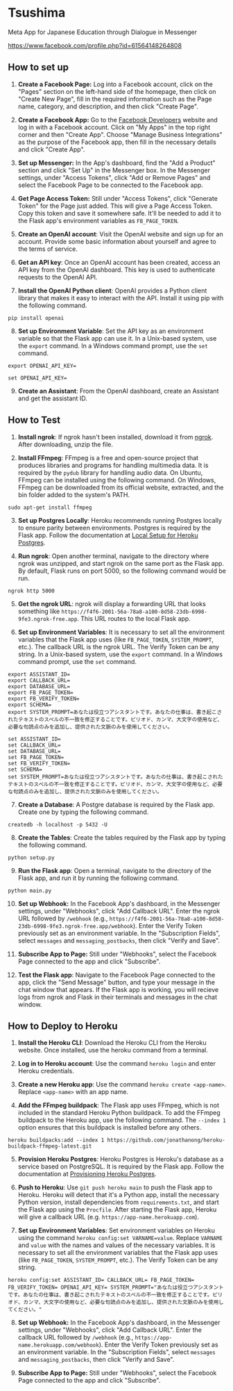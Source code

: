 # Tsushima
Meta App for Japanese Education through Dialogue in Messenger

https://www.facebook.com/profile.php?id=61564148264808

## How to set up

1. **Create a Facebook Page:** Log into a Facebook account, click on the "Pages" section on the left-hand side of the homepage, then click on "Create New Page", fill in the required information such as the Page name, category, and description, and then click "Create Page".

2. **Create a Facebook App:** Go to the [Facebook Developers](https://developers.facebook.com/) website and log in with a Facebook account. Click on "My Apps" in the top right corner and then "Create App". Choose "Manage Business Integrations" as the purpose of the Facebook app, then fill in the necessary details and click "Create App".

3. **Set up Messenger:** In the App's dashboard, find the "Add a Product" section and click "Set Up" in the Messenger box. In the Messenger settings, under "Access Tokens", click "Add or Remove Pages" and select the Facebook Page to be connected to the Facebook app.

4. **Get Page Access Token:** Still under "Access Tokens", click "Generate Token" for the Page just added. This will give a Page Access Token. Copy this token and save it somewhere safe. It'll be needed to add it to the Flask app's environment variables as `FB_PAGE_TOKEN`.

5. **Create an OpenAI account**: Visit the OpenAI website and sign up for an account. Provide some basic information about yourself and agree to the terms of service.

6. **Get an API key**: Once an OpenAI account has been created, access an API key from the OpenAI dashboard. This key is used to authenticate requests to the OpenAI API.

7. **Install the OpenAI Python client**: OpenAI provides a Python client library that makes it easy to interact with the API. Install it using pip with the following command.

```
pip install openai
```

8. **Set up Environment Variable**: Set the API key as an environment variable so that the Flask app can use it. In a Unix-based system, use the `export` command. In a Windows command prompt, use the `set` command.

```
export OPENAI_API_KEY=
```

```
set OPENAI_API_KEY=
```

9. **Create an Assistant**: From the OpenAI dashboard, create an Assistant and get the assistant ID.

## How to Test

1. **Install ngrok**: If ngrok hasn't been installed, download it from [ngrok](https://ngrok.com/download). After downloading, unzip the file.

2. **Install FFmpeg**: FFmpeg is a free and open-source project that produces libraries and programs for handling multimedia data. It is required by the `pydub` library for handling audio data. On Ubuntu, FFmpeg can be installed using the following command. On Windows, FFmpeg can be downloaded from its official website, extracted, and the bin folder added to the system's PATH.

```
sudo apt-get install ffmpeg
```

3. **Set up Postgres Locally**: Heroku recommends running Postgres locally to ensure parity between environments. Postgres is required by the Flask app. Follow the documentation at [Local Setup for Heroku Postgres](https://devcenter.heroku.com/articles/local-setup-heroku-postgres).

4. **Run ngrok**: Open another terminal, navigate to the directory where ngrok was unzipped, and start ngrok on the same port as the Flask app. By default, Flask runs on port 5000, so the following command would be run.

```
ngrok http 5000
```

5. **Get the ngrok URL**: ngrok will display a forwarding URL that looks something like `https://f4f6-2001-56a-78a8-a100-8d58-23db-6998-9fe3.ngrok-free.app`. This URL routes to the local Flask app.

6. **Set up Environment Variables**: It is necessary to set all the environment variables that the Flask app uses (like `FB_PAGE_TOKEN`, `SYSTEM_PROMPT`, etc.). The callback URL is the ngrok URL. The Verify Token can be any string. In a Unix-based system, use the `export` command. In a Windows command prompt, use the `set` command.

```
export ASSISTANT_ID=
export CALLBACK_URL=
export DATABASE_URL=
export FB_PAGE_TOKEN=
export FB_VERIFY_TOKEN=
export SCHEMA=
export SYSTEM_PROMPT=あなたは役立つアシスタントです。あなたの仕事は、書き起こされたテキストのスペルの不一致を修正することです。ピリオド、カンマ、大文字の使用など、必要な句読点のみを追加し、提供された文脈のみを使用してください。
```

```
set ASSISTANT_ID=
set CALLBACK_URL=
set DATABASE_URL=
set FB_PAGE_TOKEN=
set FB_VERIFY_TOKEN=
set SCHEMA=
set SYSTEM_PROMPT=あなたは役立つアシスタントです。あなたの仕事は、書き起こされたテキストのスペルの不一致を修正することです。ピリオド、カンマ、大文字の使用など、必要な句読点のみを追加し、提供された文脈のみを使用してください。
```

7. **Create a Database**: A Postgre database is required by the Flask app. Create one by typing the following command.

```
createdb -h localhost -p 5432 -U 
```

8. **Create the Tables**: Create the tables required by the Flask app by typing the following command.

```
python setup.py
```

9. **Run the Flask app**: Open a terminal, navigate to the directory of the Flask app, and run it by running the following command.

```
python main.py
```

10. **Set up Webhook:** In the Facebook App's dashboard, in the Messenger settings, under "Webhooks", click "Add Callback URL". Enter the ngrok URL followed by `/webhook` (e.g., `https://f4f6-2001-56a-78a8-a100-8d58-23db-6998-9fe3.ngrok-free.app/webhook`). Enter the Verify Token previously set as an environment variable. In the "Subscription Fields", select `messages` and `messaging_postbacks`, then click "Verify and Save".

11. **Subscribe App to Page:** Still under "Webhooks", select the Facebook Page connected to the app and click "Subscribe".

12. **Test the Flask app**: Navigate to the Facebook Page connected to the app, click the "Send Message" button, and type your message in the chat window that appears. If the Flask app is working, you will recieve logs from ngrok and Flask in their terminals and messages in the chat window.

## How to Deploy to Heroku

1. **Install the Heroku CLI**: Download the Heroku CLI from the Heroku website. Once installed, use the heroku command from a terminal.

2. **Log in to Heroku account**: Use the command `heroku login` and enter Heroku credentials.

3. **Create a new Heroku app**: Use the command `heroku create <app-name>`. Replace `<app-name>` with an app name.

4. **Add the FFmpeg buildpack**: The Flask app uses FFmpeg, which is not included in the standard Heroku Python buildpack. To add the FFmpeg buildpack to the Heroku app, use the following command. The `--index 1` option ensures that this buildpack is installed before any others.

```
heroku buildpacks:add --index 1 https://github.com/jonathanong/heroku-buildpack-ffmpeg-latest.git
```

5. **Provision Heroku Postgres**: Heroku Postgres is Heroku's database as a service based on PostgreSQL. It is required by the Flask app. Follow the documentation at [Provisioning Heroku Postgres](https://devcenter.heroku.com/articles/provisioning-heroku-postgres).

6. **Push to Heroku**: Use `git push heroku main` to push the Flask app to Heroku. Heroku will detect that it's a Python app, install the necessary Python version, install dependencies from `requirements.txt`, and start the Flask app using the `Procfile`. After starting the Flask app, Heroku will give a callback URL (e.g. `https://app-name.herokuapp.com`).

7. **Set up Environment Variables**: Set environment variables on Heroku using the command `heroku config:set VARNAME=value`. Replace `VARNAME` and `value` with the names and values of the necessary variables. It is necessary to set all the environment variables that the Flask app uses (like `FB_PAGE_TOKEN`, `SYSTEM_PROMPT`, etc.). The Verify Token can be any string.

```
heroku config:set ASSISTANT_ID= CALLBACK_URL= FB_PAGE_TOKEN= FB_VERIFY_TOKEN= OPENAI_API_KEY= SYSTEM_PROMPT="あなたは役立つアシスタントです。あなたの仕事は、書き起こされたテキストのスペルの不一致を修正することです。ピリオド、カンマ、大文字の使用など、必要な句読点のみを追加し、提供された文脈のみを使用してください。"
```

8. **Set up Webhook:** In the Facebook App's dashboard, in the Messenger settings, under "Webhooks", click "Add Callback URL". Enter the callback URL followed by `/webhook` (e.g., `https://app-name.herokuapp.com/webhook`). Enter the Verify Token previously set as an environment variable. In the "Subscription Fields", select `messages` and `messaging_postbacks`, then click "Verify and Save".

9. **Subscribe App to Page:** Still under "Webhooks", select the Facebook Page connected to the app and click "Subscribe".
